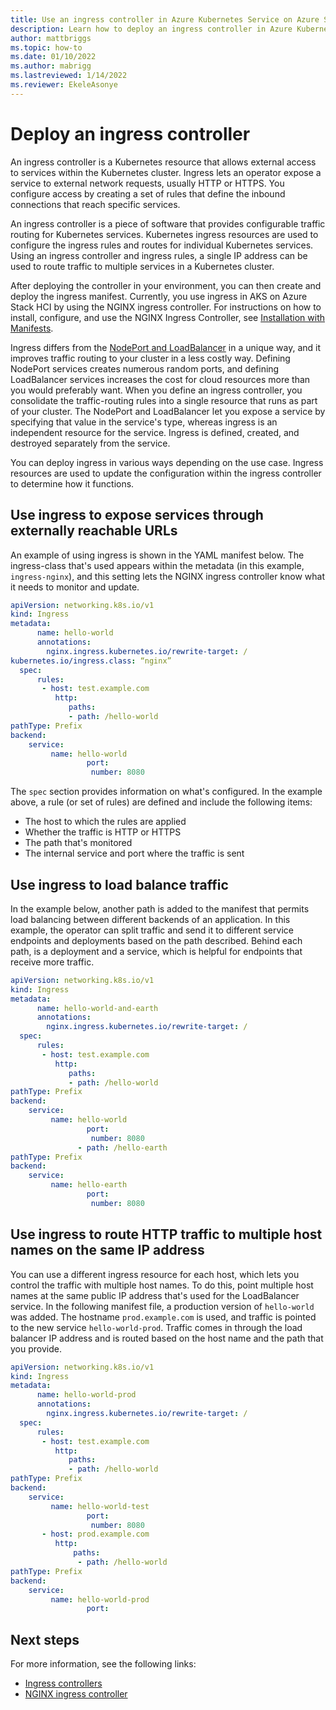 ```yaml
---
title: Use an ingress controller in Azure Kubernetes Service on Azure Stack HCI
description: Learn how to deploy an ingress controller in Azure Kubernetes Service (AKS) on Azure Stack HCI.
author: mattbriggs
ms.topic: how-to
ms.date: 01/10/2022
ms.author: mabrigg 
ms.lastreviewed: 1/14/2022
ms.reviewer: EkeleAsonye
---
```


# Deploy an ingress controller

An ingress controller is a Kubernetes resource that allows external access to services within the Kubernetes cluster. Ingress lets an operator expose a service to external network requests, usually HTTP or HTTPS. You configure access by creating a set of rules that define the inbound connections that reach specific services.

An ingress controller is a piece of software that provides configurable traffic routing for Kubernetes services. Kubernetes ingress resources are used to configure the ingress rules and routes for individual Kubernetes services. Using an ingress controller and ingress rules, a single IP address can be used to route traffic to multiple services in a Kubernetes cluster.

After deploying the controller in your environment, you can then create and deploy the ingress manifest. Currently, you use ingress in AKS on Azure Stack HCI by using the NGINX ingress controller. For instructions on how to install, configure, and use the NGINX Ingress Controller, see [Installation with Manifests](https://kubernetes.github.io/ingress-nginx/deploy/#azure).

Ingress differs from the [NodePort and LoadBalancer](concepts-container-networking.md#kubernetes-services) in a unique way, and it improves traffic routing to your cluster in a less costly way. Defining NodePort services creates numerous random ports, and defining LoadBalancer services increases the cost for cloud resources more than you would preferably want. When you define an ingress controller, you consolidate the traffic-routing rules into a single resource that runs as part of your cluster. The NodePort and LoadBalancer let you expose a service by specifying that value in the service's type, whereas ingress is an independent resource for the service. Ingress is defined, created, and destroyed separately from the service.

You can deploy ingress in various ways depending on the use case. Ingress resources are used to update the configuration within the ingress controller to determine how it functions.

## Use ingress to expose services through externally reachable URLs

An example of using ingress is shown in the YAML manifest below. The ingress-class that's used appears within the metadata (in this example, `ingress-nginx`), and this setting lets the NGINX ingress controller know what it needs to monitor and update.

```yml
apiVersion: networking.k8s.io/v1  
kind: Ingress  
metadata: 
      name: hello-world
      annotations:
      	nginx.ingress.kubernetes.io/rewrite-target: /
kubernetes.io/ingress.class: “nginx”
  spec:  
      rules:
       - host: test.example.com
          http:
             paths: 
             - path: /hello-world
pathType: Prefix
backend:
    service: 
         name: hello-world 
       	         port:  
       	          number: 8080
```

The `spec` section provides information on what's configured. In the example above, a rule (or set of rules) are defined and include the following items:
- The host to which the rules are applied
- Whether the traffic is HTTP or HTTPS
- The path that's monitored
- The internal service and port where the traffic is sent

## Use ingress to load balance traffic

In the example below, another path is added to the manifest that permits load balancing between different backends of an application. In this example, the operator can split traffic and send it to different service endpoints and deployments based on the path described. Behind each path, is a deployment and a service, which is helpful for endpoints that receive more traffic.

```yml
apiVersion: networking.k8s.io/v1  
kind: Ingress  
metadata: 
      name: hello-world-and-earth
      annotations:
      	nginx.ingress.kubernetes.io/rewrite-target: /
  spec:  
      rules:
       - host: test.example.com
          http:
             paths: 
             - path: /hello-world
pathType: Prefix
backend:
    service: 
         name: hello-world 
       	         port:  
       	          number: 8080
               - path: /hello-earth
pathType: Prefix
backend:
    service: 
         name: hello-earth 
       	         port:  
       	          number: 8080
```

## Use ingress to route HTTP traffic to multiple host names on the same IP address

You can use a different ingress resource for each host, which lets you control the traffic with multiple host names. To do this, point multiple host names at the same public IP address that's used for the LoadBalancer service. In the following manifest file, a production version of `hello-world` was added. The hostname `prod.example.com` is used, and traffic is pointed to the new service `hello-world-prod`. Traffic comes in through the load balancer IP address and is routed based on the host name and the path that you provide.

```yml
apiVersion: networking.k8s.io/v1  
kind: Ingress  
metadata: 
      name: hello-world-prod
      annotations:
      	nginx.ingress.kubernetes.io/rewrite-target: /
  spec:  
      rules:
       - host: test.example.com
          http:
             paths: 
             - path: /hello-world
pathType: Prefix
backend:
    service: 
         name: hello-world-test 
       	         port:  
       	          number: 8080
       - host: prod.example.com
          http:
              paths:
               - path: /hello-world
pathType: Prefix
backend:
    service: 
         name: hello-world-prod 
       	         port:  
```

## Next steps

For more information, see the following links:

- [Ingress controllers](https://kubernetes.io/docs/concepts/services-networking/ingress-controllers/)
- [NGINX ingress controller](https://github.com/kubernetes/ingress-nginx)
